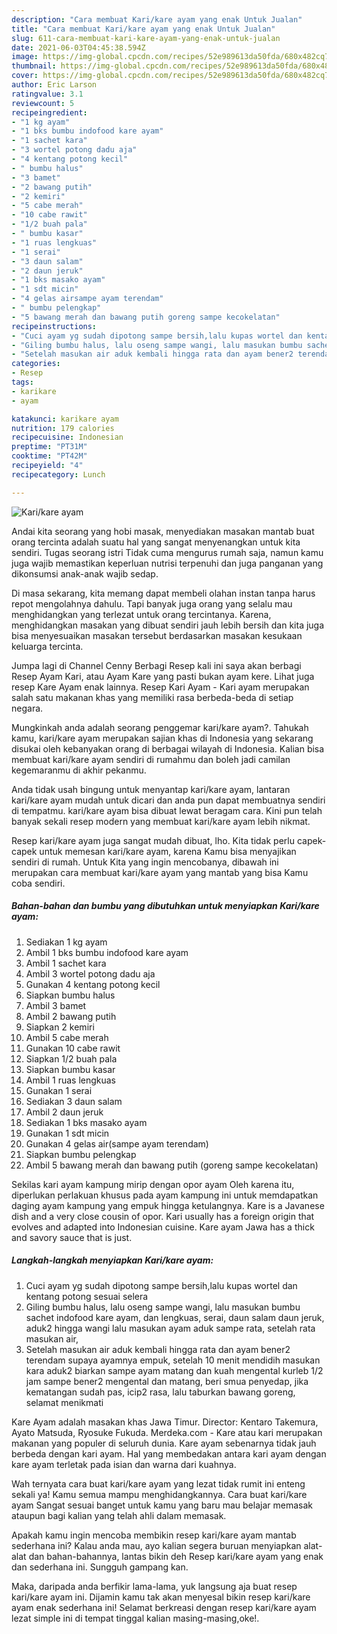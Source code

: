 ```yaml
---
description: "Cara membuat Kari/kare ayam yang enak Untuk Jualan"
title: "Cara membuat Kari/kare ayam yang enak Untuk Jualan"
slug: 611-cara-membuat-kari-kare-ayam-yang-enak-untuk-jualan
date: 2021-06-03T04:45:38.594Z
image: https://img-global.cpcdn.com/recipes/52e989613da50fda/680x482cq70/karikare-ayam-foto-resep-utama.jpg
thumbnail: https://img-global.cpcdn.com/recipes/52e989613da50fda/680x482cq70/karikare-ayam-foto-resep-utama.jpg
cover: https://img-global.cpcdn.com/recipes/52e989613da50fda/680x482cq70/karikare-ayam-foto-resep-utama.jpg
author: Eric Larson
ratingvalue: 3.1
reviewcount: 5
recipeingredient:
- "1 kg ayam"
- "1 bks bumbu indofood kare ayam"
- "1 sachet kara"
- "3 wortel potong dadu aja"
- "4 kentang potong kecil"
- " bumbu halus"
- "3 bamet"
- "2 bawang putih"
- "2 kemiri"
- "5 cabe merah"
- "10 cabe rawit"
- "1/2 buah pala"
- " bumbu kasar"
- "1 ruas lengkuas"
- "1 serai"
- "3 daun salam"
- "2 daun jeruk"
- "1 bks masako ayam"
- "1 sdt micin"
- "4 gelas airsampe ayam terendam"
- " bumbu pelengkap"
- "5 bawang merah dan bawang putih goreng sampe kecokelatan"
recipeinstructions:
- "Cuci ayam yg sudah dipotong sampe bersih,lalu kupas wortel dan kentang potong sesuai selera"
- "Giling bumbu halus, lalu oseng sampe wangi, lalu masukan bumbu sachet indofood kare ayam, dan lengkuas, serai, daun salam daun jeruk, aduk2 hingga wangi lalu masukan ayam aduk sampe rata, setelah rata masukan air,"
- "Setelah masukan air aduk kembali hingga rata dan ayam bener2 terendam supaya ayamnya empuk, setelah 10 menit mendidih masukan kara aduk2 biarkan sampe ayam matang dan kuah mengental kurleb 1/2 jam sampe bener2 mengental dan matang, beri smua penyedap, jika kematangan sudah pas, icip2 rasa, lalu taburkan bawang goreng, selamat menikmati"
categories:
- Resep
tags:
- karikare
- ayam

katakunci: karikare ayam 
nutrition: 179 calories
recipecuisine: Indonesian
preptime: "PT31M"
cooktime: "PT42M"
recipeyield: "4"
recipecategory: Lunch

---
```



![Kari/kare ayam](https://img-global.cpcdn.com/recipes/52e989613da50fda/680x482cq70/karikare-ayam-foto-resep-utama.jpg)

Andai kita seorang yang hobi masak, menyediakan masakan mantab buat orang tercinta adalah suatu hal yang sangat menyenangkan untuk kita sendiri. Tugas seorang istri Tidak cuma mengurus rumah saja, namun kamu juga wajib memastikan keperluan nutrisi terpenuhi dan juga panganan yang dikonsumsi anak-anak wajib sedap.

Di masa  sekarang, kita memang dapat membeli olahan instan tanpa harus repot mengolahnya dahulu. Tapi banyak juga orang yang selalu mau menghidangkan yang terlezat untuk orang tercintanya. Karena, menghidangkan masakan yang dibuat sendiri jauh lebih bersih dan kita juga bisa menyesuaikan masakan tersebut berdasarkan masakan kesukaan keluarga tercinta. 

Jumpa lagi di Channel Cenny Berbagi Resep kali ini saya akan berbagi Resep Ayam Kari, atau Ayam Kare yang pasti bukan ayam kere. Lihat juga resep Kare Ayam enak lainnya. Resep Kari Ayam - Kari ayam merupakan salah satu makanan khas yang memiliki rasa berbeda-beda di setiap negara.

Mungkinkah anda adalah seorang penggemar kari/kare ayam?. Tahukah kamu, kari/kare ayam merupakan sajian khas di Indonesia yang sekarang disukai oleh kebanyakan orang di berbagai wilayah di Indonesia. Kalian bisa membuat kari/kare ayam sendiri di rumahmu dan boleh jadi camilan kegemaranmu di akhir pekanmu.

Anda tidak usah bingung untuk menyantap kari/kare ayam, lantaran kari/kare ayam mudah untuk dicari dan anda pun dapat membuatnya sendiri di tempatmu. kari/kare ayam bisa dibuat lewat beragam cara. Kini pun telah banyak sekali resep modern yang membuat kari/kare ayam lebih nikmat.

Resep kari/kare ayam juga sangat mudah dibuat, lho. Kita tidak perlu capek-capek untuk memesan kari/kare ayam, karena Kamu bisa menyajikan sendiri di rumah. Untuk Kita yang ingin mencobanya, dibawah ini merupakan cara membuat kari/kare ayam yang mantab yang bisa Kamu coba sendiri.

<!--inarticleads1-->

##### Bahan-bahan dan bumbu yang dibutuhkan untuk menyiapkan Kari/kare ayam:

1. Sediakan 1 kg ayam
1. Ambil 1 bks bumbu indofood kare ayam
1. Ambil 1 sachet kara
1. Ambil 3 wortel potong dadu aja
1. Gunakan 4 kentang potong kecil
1. Siapkan  bumbu halus
1. Ambil 3 bamet
1. Ambil 2 bawang putih
1. Siapkan 2 kemiri
1. Ambil 5 cabe merah
1. Gunakan 10 cabe rawit
1. Siapkan 1/2 buah pala
1. Siapkan  bumbu kasar
1. Ambil 1 ruas lengkuas
1. Gunakan 1 serai
1. Sediakan 3 daun salam
1. Ambil 2 daun jeruk
1. Sediakan 1 bks masako ayam
1. Gunakan 1 sdt micin
1. Gunakan 4 gelas air(sampe ayam terendam)
1. Siapkan  bumbu pelengkap
1. Ambil 5 bawang merah dan bawang putih (goreng sampe kecokelatan)


Sekilas kari ayam kampung mirip dengan opor ayam Oleh karena itu, diperlukan perlakuan khusus pada ayam kampung ini untuk memdapatkan daging ayam kampung yang empuk hingga ketulangnya. Kare is a Javanese dish and a very close cousin of opor. Kari usually has a foreign origin that evolves and adapted into Indonesian cuisine. Kare ayam Jawa has a thick and savory sauce that is just. 

<!--inarticleads2-->

##### Langkah-langkah menyiapkan Kari/kare ayam:

1. Cuci ayam yg sudah dipotong sampe bersih,lalu kupas wortel dan kentang potong sesuai selera
1. Giling bumbu halus, lalu oseng sampe wangi, lalu masukan bumbu sachet indofood kare ayam, dan lengkuas, serai, daun salam daun jeruk, aduk2 hingga wangi lalu masukan ayam aduk sampe rata, setelah rata masukan air,
1. Setelah masukan air aduk kembali hingga rata dan ayam bener2 terendam supaya ayamnya empuk, setelah 10 menit mendidih masukan kara aduk2 biarkan sampe ayam matang dan kuah mengental kurleb 1/2 jam sampe bener2 mengental dan matang, beri smua penyedap, jika kematangan sudah pas, icip2 rasa, lalu taburkan bawang goreng, selamat menikmati


Kare Ayam adalah masakan khas Jawa Timur. Director: Kentaro Takemura, Ayato Matsuda, Ryosuke Fukuda. Merdeka.com - Kare atau kari merupakan makanan yang populer di seluruh dunia. Kare ayam sebenarnya tidak jauh berbeda dengan kari ayam. Hal yang membedakan antara kari ayam dengan kare ayam terletak pada isian dan warna dari kuahnya. 

Wah ternyata cara buat kari/kare ayam yang lezat tidak rumit ini enteng sekali ya! Kamu semua mampu menghidangkannya. Cara buat kari/kare ayam Sangat sesuai banget untuk kamu yang baru mau belajar memasak ataupun bagi kalian yang telah ahli dalam memasak.

Apakah kamu ingin mencoba membikin resep kari/kare ayam mantab sederhana ini? Kalau anda mau, ayo kalian segera buruan menyiapkan alat-alat dan bahan-bahannya, lantas bikin deh Resep kari/kare ayam yang enak dan sederhana ini. Sungguh gampang kan. 

Maka, daripada anda berfikir lama-lama, yuk langsung aja buat resep kari/kare ayam ini. Dijamin kamu tak akan menyesal bikin resep kari/kare ayam enak sederhana ini! Selamat berkreasi dengan resep kari/kare ayam lezat simple ini di tempat tinggal kalian masing-masing,oke!.

